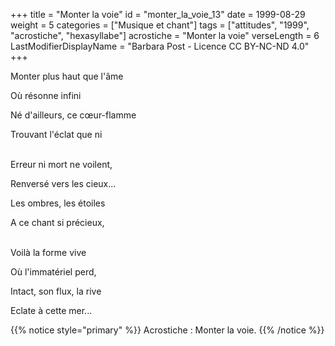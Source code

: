 +++
title = "Monter la voie"
id = "monter_la_voie_13"
date = 1999-08-29
weight = 5
categories = ["Musique et chant"]
tags = ["attitudes", "1999", "acrostiche", "hexasyllabe"]
acrostiche = "Monter la voie"
verseLength = 6
LastModifierDisplayName = "Barbara Post - Licence CC BY-NC-ND 4.0"
+++

Monter plus haut que l'âme

Où résonne infini

Né d'ailleurs, ce cœur-flamme

Trouvant l'éclat que ni

 \
Erreur ni mort ne voilent,

Renversé vers les cieux...

Les ombres, les étoiles

A ce chant si précieux,

 \
Voilà la forme vive

Où l'immatériel perd,

Intact, son flux, la rive

Eclate à cette mer...

{{% notice style="primary" %}}
Acrostiche : Monter la voie.
{{% /notice %}}
